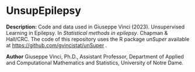 # UnsupEpilepsy

**Description:** Code and data used in Giuseppe Vinci (2023). Unsupervised Learning in Epilepsy. In _Statistical methods in epilepsy_. Chapman & Hall/CRC. The code of this repository uses the R package *unSuper* available at https://github.com/gvincistat/unSuper .

**Author** Giuseppe Vinci, Ph.D., Assistant Professor, Department of Applied and Computational Mathematics and Statistics, University of Notre Dame.
